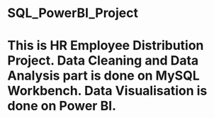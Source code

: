 # SQL_PowerBI_Project
# This is HR Employee Distribution Project. Data Cleaning and Data Analysis part is done on MySQL Workbench. Data Visualisation is done on Power BI.
